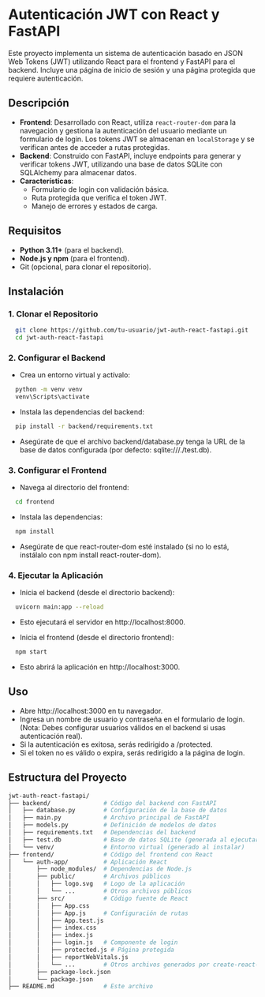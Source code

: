 # Autenticación JWT con React y FastAPI

Este proyecto implementa un sistema de autenticación basado en JSON Web Tokens (JWT) utilizando React para el frontend y FastAPI para el backend. Incluye una página de inicio de sesión y una página protegida que requiere autenticación.

## Descripción

- **Frontend**: Desarrollado con React, utiliza `react-router-dom` para la navegación y gestiona la autenticación del usuario mediante un formulario de login. Los tokens JWT se almacenan en `localStorage` y se verifican antes de acceder a rutas protegidas.
- **Backend**: Construido con FastAPI, incluye endpoints para generar y verificar tokens JWT, utilizando una base de datos SQLite con SQLAlchemy para almacenar datos.
- **Características**:
  - Formulario de login con validación básica.
  - Ruta protegida que verifica el token JWT.
  - Manejo de errores y estados de carga.

## Requisitos

- **Python 3.11+** (para el backend).
- **Node.js y npm** (para el frontend).
- Git (opcional, para clonar el repositorio).

## Instalación

### 1. Clonar el Repositorio
```bash
  git clone https://github.com/tu-usuario/jwt-auth-react-fastapi.git
  cd jwt-auth-react-fastapi
```

### 2. Configurar el Backend
- Crea un entorno virtual y actívalo:
```bash
  python -m venv venv
  venv\Scripts\activate
```
- Instala las dependencias del backend:
```bash
  pip install -r backend/requirements.txt
```
- Asegúrate de que el archivo backend/database.py tenga la URL de la base de datos configurada (por defecto: sqlite:///./test.db).

### 3. Configurar el Frontend
- Navega al directorio del frontend:
```bash
  cd frontend
```
- Instala las dependencias:
```bash
  npm install
```
- Asegúrate de que react-router-dom esté instalado (si no lo está, instálalo con npm install react-router-dom).

### 4. Ejecutar la Aplicación
- Inicia el backend (desde el directorio backend):
```bash
  uvicorn main:app --reload
```
- Esto ejecutará el servidor en http://localhost:8000.

- Inicia el frontend (desde el directorio frontend):
```bash
  npm start
```
- Esto abrirá la aplicación en http://localhost:3000.

## Uso
- Abre http://localhost:3000 en tu navegador.
- Ingresa un nombre de usuario y contraseña en el formulario de login. (Nota: Debes configurar usuarios válidos en el backend si usas autenticación real).
- Si la autenticación es exitosa, serás redirigido a /protected.
- Si el token no es válido o expira, serás redirigido a la página de login.

## Estructura del Proyecto
```bash
jwt-auth-react-fastapi/
├── backend/               # Código del backend con FastAPI
│   ├── database.py        # Configuración de la base de datos
│   ├── main.py            # Archivo principal de FastAPI
│   ├── models.py          # Definición de modelos de datos
│   ├── requirements.txt   # Dependencias del backend
│   ├── test.db            # Base de datos SQLite (generada al ejecutar)
│   └── venv/              # Entorno virtual (generado al instalar)
├── frontend/              # Código del frontend con React
│   └── auth-app/          # Aplicación React
│       ├── node_modules/  # Dependencias de Node.js
│       ├── public/        # Archivos públicos
│       │   ├── logo.svg   # Logo de la aplicación
│       │   └── ...        # Otros archivos públicos
│       ├── src/           # Código fuente de React
│       │   ├── App.css
│       │   ├── App.js     # Configuración de rutas
│       │   ├── App.test.js
│       │   ├── index.css
│       │   ├── index.js
│       │   ├── login.js   # Componente de login
│       │   ├── protected.js # Página protegida
│       │   ├── reportWebVitals.js
│       │   └── ...        # Otros archivos generados por create-react-app
│       ├── package-lock.json
│       └── package.json
├── README.md              # Este archivo
```
